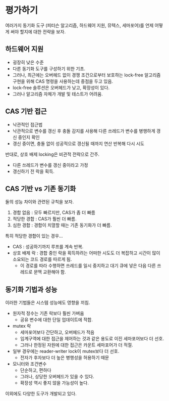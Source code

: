 # 평가하기

여러가지 동기화 도구 (피터슨 알고리즘, 하드웨어 지원, 뮤텍스, 세마포어)를 언제 어떻게 써야 할지에 대한 전략을 보자.

## 하드웨어 지원

- 굉장히 낮은 수준
- 다른 동기화 도구를 구성하기 위한 기초.
- 그러나, 최근에는 오버헤드 없이 경쟁 조건으로부터 보호하는 lock-free 알고리즘 구현을 위해 CAS 명령을 사용하는데 중점을 두고 있음.
- lock-free 솔루션은 오버헤드가 낮고, 확장성이 있다.
- 그러나 알고리즘 자체가 개발 및 테스트가 어려움.

## CAS 기반 접근

- 낙관적인 접근법
- 낙관적으로 변수를 갱신 후 충돌 감지를 사용해 다른 쓰레드가 변수를 병행하게 갱신 중인지 확인
- 갱신 중이면, 충돌 없이 성공적으로 갱신될 때까지 연산 반복해 다시 시도

반대로, 상호 배제 locking은 비관적 전략으로 간주.

- 다른 쓰레드가 변수를 갱신 중이라고 가정
- 갱신하기 전 락을 획득.

## CAS 기반 vs 기존 동기화

둘의 성능 차이와 관련된 규칙을 보자.

1. 경합 없음 : 모두 빠르지만, CAS가 좀 더 빠름
2. 적당한 경합 : CAS가 훨씬 더 빠름.
3. 심한 경합 : 경합이 치열할 때는 기존 동기화가 더 빠름.

특히 적당한 경합이 있는 경우…

- CAS : 성공하기까지 루프를 계속 반복.
- 상호 배제 락 : 경합 중인 락을 획득하려는 어떠한 시도도 더 복잡하고 시간이 많이 소요되는 코드 경로를 따르게 됨.
    - 이 경로를 따라 수행하면 쓰레드를 일시 중지하고 대기 큐에 넣은 다음 다른 쓰레드로 문맥 교환해야 함.

## 동기화 기법과 성능

이러한 기법들은 시스템 성능에도 영향을 끼침.

- 원자적 정수는 기존 락보다 훨씬 가벼움
    - 공유 변수에 대한 단일 업데이트에 적합.
- mutex 락
    - 세마포어보다 간단하고, 오버헤드가 적음
    - 임계구역에 대한 접근을 제어하는 것과 같은 용도로 이진 세마포어보다 더 선호.
    - 그러나 한정된 자원에 대한 접근은 카운트 세마포어가 더 적절.
- 일부 경우에는 reader-writer lock이 mutex보다 더 선호.
    - 전자가 후자보다 더 높은 병행성을 허용하기 때문
- 모니터와 조건변수
    - 단순하고, 편하다
    - 그러나, 상당한 오버헤드가 있을 수 있다.
    - 확장성 역시 좋지 않을 가능성이 높다.

이외에도 다양한 도구가 개발되고 있다.